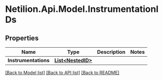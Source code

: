 # Netilion.Api.Model.InstrumentationIDs
## Properties

Name | Type | Description | Notes
------------ | ------------- | ------------- | -------------
**Instrumentations** | [**List&lt;NestedID&gt;**](NestedID.md) |  | 

[[Back to Model list]](../README.md#documentation-for-models) [[Back to API list]](../README.md#documentation-for-api-endpoints) [[Back to README]](../README.md)

